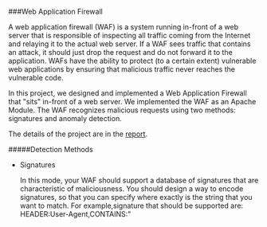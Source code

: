 ###Web Application Firewall

A web application firewall (WAF) is a system running in-front of a web server that is responsible of inspecting all traffic coming from the Internet and relaying it to the actual web server. If a WAF sees traffic that contains an attack, it should just drop the request and do not forward it to the application. WAFs have the ability to protect (to a certain extent) vulnerable web applications by ensuring that malicious traffic never reaches the vulnerable code.

In this project, we designed and implemented a Web Application Firewall that "sits" in-front of a web server. We implemented the WAF as an Apache Module. The WAF recognizes malicious requests using two methods: signatures and anomaly detection.

The details of the project are in the [report].

#####Detection Methods

*   Signatures

    In this mode, your WAF should support a database of signatures that are characteristic of maliciousness. You should design a way to encode signatures, so that you can specify where exactly is the string that you want to match. For example,signature that should be supported are:
      HEADER:User-Agent,CONTAINS:"<script>"	/*Detect basic XSS ATTACK through User-Agent Header*/
    HEADER:User-Agent,CONTAINS:"bot"	/*Deny all requests from hosts that identify themselves as bots*/
    REQUEST_METHOD:GET,PARAMETER:*,CONTAINS:"union all select" /*Search all parameters of GET Requests for possible SQL Injection*/
    REQUEST_METHOD:POST,PARAMETER:foo,CONTAINS:"../../../../" /*Search the parameter "foo" of POST Requests for possible Directory Traversal vulnerabilities*/   

*   Anomaly Detection

    While signatures are a great way to stop known attacks, they can't stop attacks that do not have corresponding signatures. In anomaly detection, we can "learn" how legitimate traffic looks like and then if some future traffic is too different from what we've learned, we do not allow it to proceed. Here, we split the system in a training phase and an online phase. In the training phase, the WAF does not stop anything. It just collects information about all traffic passing through it. The user is then trying to use the website as much as possible, click on all possible links, and perform all possible actions. When the user is satisfied that she has exercised the web application as much as possible, it asks the WAF to create a normality profile. The WAF will look through all requests and try to make generalized rules. For this project, I want you to learn automatically the following things:
    Maximum number of parameters seen for all requests across all pages
    Maximum number of parameters seen for every specific page
    Average length of values for every specific parameter of every specific page
    E.g. the average length of the values of the parameter foo on example.com/index.php is 12 characters
    Character set of any specific parameter
    E.g. the parameter name on example.com/signup.phpwas always comprised out of letters and numbers, but never out of special characters
    The detection should happen as follows:
    For profiles involving maximum number of parameters, drop requests that exceed that maximum number
    For profiles involving averages, assume a normal distribution, compute the standard deviation, and drop all values that are not part of the mean+-3*sd
    For profiles involving character sets, drop requests with parameters containing character from sets not seen during training

####Overall

Together with the WAF we delivered a web application where the WAF is trained upon.

[report]:https://github.com/kaushikd49/waf/blob/master/NetSec%20Project%20Report.pdf
